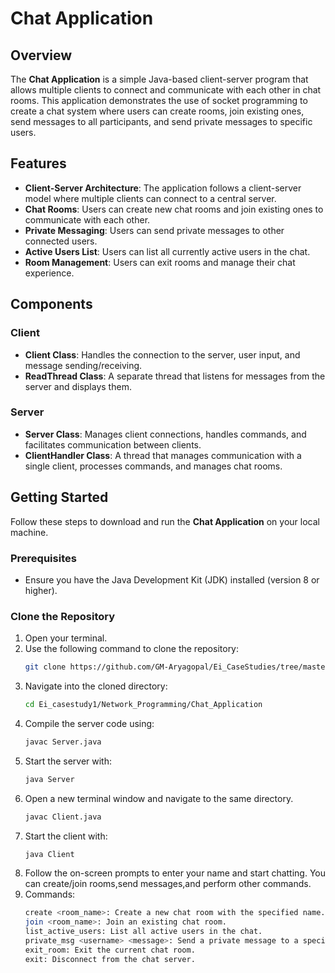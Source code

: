 # Chat Application

## Overview
The **Chat Application** is a simple Java-based client-server program that allows multiple clients to connect and communicate with each other in chat rooms. This application demonstrates the use of socket programming to create a chat system where users can create rooms, join existing ones, send messages to all participants, and send private messages to specific users.

## Features
- **Client-Server Architecture**: The application follows a client-server model where multiple clients can connect to a central server.
- **Chat Rooms**: Users can create new chat rooms and join existing ones to communicate with each other.
- **Private Messaging**: Users can send private messages to other connected users.
- **Active Users List**: Users can list all currently active users in the chat.
- **Room Management**: Users can exit rooms and manage their chat experience.

## Components
### Client
- **Client Class**: Handles the connection to the server, user input, and message sending/receiving.
- **ReadThread Class**: A separate thread that listens for messages from the server and displays them.

### Server
- **Server Class**: Manages client connections, handles commands, and facilitates communication between clients.
- **ClientHandler Class**: A thread that manages communication with a single client, processes commands, and manages chat rooms.

## Getting Started

Follow these steps to download and run the **Chat Application** on your local machine.

### Prerequisites
- Ensure you have the Java Development Kit (JDK) installed (version 8 or higher).

### Clone the Repository
1. Open your terminal.
2. Use the following command to clone the repository:
   ```bash
   git clone https://github.com/GM-Aryagopal/Ei_CaseStudies/tree/master/Ei_casestudy1/Network_Programming/Chat_Application
3. Navigate into the cloned directory:
   ```bash
   cd Ei_casestudy1/Network_Programming/Chat_Application
4. Compile the server code using:
   ```bash
   javac Server.java
5. Start the server with:
   ```bash
   java Server
6. Open a new terminal window and navigate to the same directory.
   ```bash
   javac Client.java
7. Start the client with:
   ```bash
   java Client
8. Follow the on-screen prompts to enter your name and start chatting. You can create/join rooms,send messages,and perform other commands.
9. Commands:
   ```bash
   create <room_name>: Create a new chat room with the specified name.
   join <room_name>: Join an existing chat room.
   list_active_users: List all active users in the chat.
   private_msg <username> <message>: Send a private message to a specific user.
   exit_room: Exit the current chat room.
   exit: Disconnect from the chat server.

